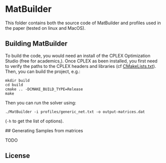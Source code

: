  # MatBuilder


 This folder contains both the source code of MatBuilder and profiles used in the paper (tested on linux and MacOS).


## Building MatBuilder

 To build the code, you would need an install of the CPLEX Optimization Studio (free for academics,). Once CPLEX as been installed,
 you first need to verify the paths to the CPLEX headers and libraries (cf [CMakeLists.txt](https://github.com/loispaulin/matbuilder/blob/6b8474f16bfc26d2c82fcaf6bf55e544db6706e1/CMakeLists.txt#L25)).
 Then, you can build the project, e.g.:

```
mkdir build
cd build
cmake .. -DCMAKE_BUILD_TYPE=Release
make
```

Then you can run the solver using:

```
./MatBuilder -i profiles/generic_net.txt -o output-matrices.dat
```

(`-h` to get the list of options).

## Generating Samples from matrices

TODO

## License
